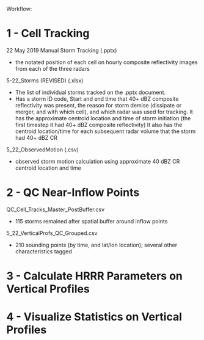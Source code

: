 Workflow:

1 - Cell Tracking
===========================
22 May 2019 Manual Storm Tracking (.pptx)
- the notated position of each cell on hourly composite reflectivity images from each of the three radars

5-22_Storms (REVISED) (.xlsx)
- The list of individual storms tracked on the .pptx document. 
- Has a storm ID code, Start and end time that 40+ dBZ composite reflectivity was present, the reason for storm demise (dissipate or merger, and with which cell), and which radar was used for tracking.
  It has the approximate centroid location and time of storm initiation (the first timestep it had 40+ dBZ composite reflectivity)
  It also has the centroid location/time for each subsequent radar volume that the storm had 40+ dBZ CR

5_22_ObservedMotion (.csv)
- observed storm motion calculation using approximate 40 dBZ CR centroid location and time

2 - QC Near-Inflow Points
===========================
QC_Cell_Tracks_Master_PostBuffer.csv
- 115 storms remained after spatial buffer around inflow points


5_22_VerticalProfs_QC_Grouped.csv
- 210 sounding points (by time, and lat/lon location); several other characteristics tagged

3 - Calculate HRRR Parameters on Vertical Profiles
===========================




4 - Visualize Statistics on Vertical Profiles
===========================
